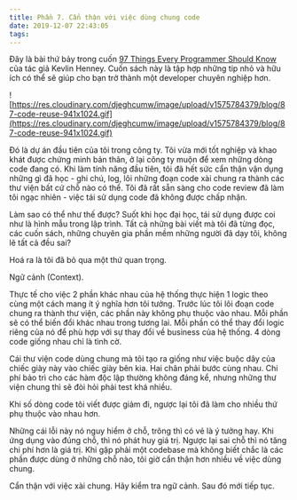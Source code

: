 ```yaml
---
title: Phần 7. Cẩn thận với việc dùng chung code
date: 2019-12-07 22:43:05
tags:
---
```


Đây là bài thứ bảy trong cuốn [97 Things Every Programmer Should Know](https://www.oreilly.com/library/view/97-things-every/9780596809515/) của tác giả Kevlin Henney. Cuốn sách này là tập hợp những tip nhỏ và hữu ích có thể sẽ giúp cho bạn trở thành một developer chuyên nghiệp hơn.

![https://res.cloudinary.com/djeghcumw/image/upload/v1575784379/blog/87-code-reuse-941x1024.gif](https://res.cloudinary.com/djeghcumw/image/upload/v1575784379/blog/87-code-reuse-941x1024.gif)

Đó là dự án đầu tiên của tôi trong công ty. Tôi vừa mới tốt nghiệp và khao khát được chứng minh bản thân, ở lại công ty muộn để xem những dòng code đang có. Khi làm tính năng đầu tiên, tôi đã hết sức cẩn thận vận dụng những gì đã học - ghi chú, log, lôi những đoạn code xài chung ra thành các thư viện bất cứ chỗ nào có thể. Tôi đã rất sẵn sàng cho code review đã làm tôi ngạc nhiên - việc tái sử dụng code đã không được chấp nhận.

<!--more-->

Làm sao có thể như thế được? Suốt khi học đại học, tái sử dụng được coi như là hình mẫu trong lập trình. Tất cả những bài viết mà tôi đã từng đọc, các cuốn sách, những chuyên gia phần mềm những người đã dạy tôi, không lẽ tất cả đều sai?

Hoá ra là tôi đã bỏ qua một thứ quan trọng.

Ngữ cảnh (Context).

Thực tế cho việc 2 phần khác nhau của hệ thống thực hiện 1 logic theo cùng một cách mang ít ý nghĩa hơn tôi tưởng. Trước lúc tôi lôi đoạn code chung ra thành thư viện, các phần này không phụ thuộc vào nhau. Mỗi phần sẽ có thể biến đổi khác nhau trong tương lai. Mỗi phần có thể thay đổi logic riêng của nó để phù hợp với sự thay đổi về business của hệ thống. 4 dòng code giống nhau chỉ là tình cờ.

Cái thư viện code dùng chung mà tôi tạo ra giống như việc buộc dây của chiếc giày này vào chiếc giày bên kia. Hai chân phải bước cùng nhau. Chi phí bảo trì cho các hàm độc lập thường không đáng kể, nhưng những thư viện chung thì sẽ đòi hỏi phải test khá nhiều.

Khi số dòng code tôi viết được giảm đi, ngược lại tôi đã làm cho nhiều thứ phụ thuộc vào nhau hơn.

Những cái lỗi này nó nguy hiểm ở chỗ, trông thì có vẻ là ý tưởng hay. Khi ứng dụng vào đúng chỗ, thì nó phát huy giá trị. Ngược lại sai chỗ thì nó tăng chi phí hơn là giá trị. Khi gặp phải một codebase mà không biết chắc là các phần được dùng ở những chỗ nào, tôi giờ cẩn thận hơn nhiều về việc dùng chung.

Cẩn thận với việc xài chung. Hãy kiểm tra ngữ cảnh. Sau đó mới tiếp tục.
